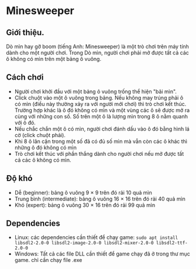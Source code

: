# Minesweeper
## Giới thiệu.
Dò mìn hay gỡ boom (tiếng Anh: Minesweeper) là một trò chơi trên máy tính dành cho một người chơi.
Trong Dò mìn, người chơi phải mở được tất cả các ô không có mìn trên một bảng ô vuông.
## Cách chơi
* Người chơi khởi đầu với một bảng ô vuông trống thể hiện "bãi mìn".
* Click chuột vào một ô vuông trong bảng. Nếu không may trúng phải ô có mìn (điều này thường xảy ra với người mới chơi) thì trò chơi kết thúc. Trường hợp khác là ô đó không có mìn   và một vùng các ô sẽ được mở ra cùng với những con số. Số trên một ô là lượng mìn trong 8 ô nằm quanh với ô đó.
* Nếu chắc chắn một ô có mìn, người chơi đánh dấu vào ô đó bằng hình lá cờ (click chuột phải).
* Khi 8 ô lân cận trong một số đã có đủ số mìn mà vẫn còn các ô khác thì những ô đó không có mìn
* Trò chơi kết thúc với phần thắng dành cho người chơi nếu mở được tất cả các ô không có mìn.
## Độ khó
* Dễ (beginner): bảng ô vuông 9 × 9 trên đó rải 10 quả mìn
* Trung bình (intermediate): bảng ô vuông 16 × 16 trên đó rải 40 quả mìn
* Khó (expert): bảng ô vuông 30 × 16 trên đó rải 99 quả mìn
## Dependencies
* Linux: các dependencies cần thiết để chạy game:
  ``` sudo apt install libsdl2-2.0-0 libsdl2-image-2.0-0 libsdl2-mixer-2.0-0 libsdl2-ttf-2.0-0 ```
* Windows: Tất cả các file DLL cần thiết để game chạy đã ở trong thư mục game. chỉ cần chạy file .exe
